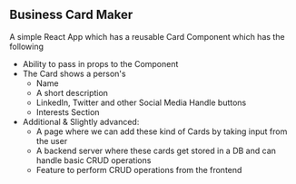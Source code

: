 ## Business Card Maker

A simple React App which has a reusable Card Component which has the following

-   Ability to pass in props to the Component
-   The Card  shows a person's
    -   Name
    -   A short description
    -   LinkedIn, Twitter and other Social Media Handle buttons
    -   Interests Section
-   Additional & Slightly advanced:
    -    A page where we can add these kind of Cards by taking input from the user
    -   A backend server where these cards get stored in a DB and can handle basic CRUD operations
    -    Feature to perform CRUD operations from the frontend 